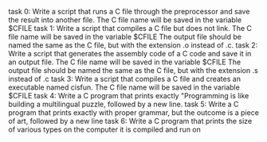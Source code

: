 task 0:	Write a script that runs a C file through the preprocessor and save the result into another file.
	The C file name will be saved in the variable $CFILE
task 1:	Write a script that compiles a C file but does not link.
	The C file name will be saved in the variable $CFILE
	The output file should be named the same as the C file, but with the extension .o instead of .c.
task 2:	Write a script that generates the assembly code of a C code and save it in an output file.
	The C file name will be saved in the variable $CFILE
	The output file should be named the same as the C file, but with the extension .s instead of .c
task 3:	Write a script that compiles a C file and creates an executable named cisfun.
	The C file name will be saved in the variable $CFILE
task 4:	Write a C program that prints exactly "Programming is like building a multilingual puzzle, followed by a new line.
task 5:	Write a C program that prints exactly with proper grammar, but the outcome is a piece of art, followed by a new line
task 6:	Write a C program that prints the size of various types on the computer it is compiled and run on
